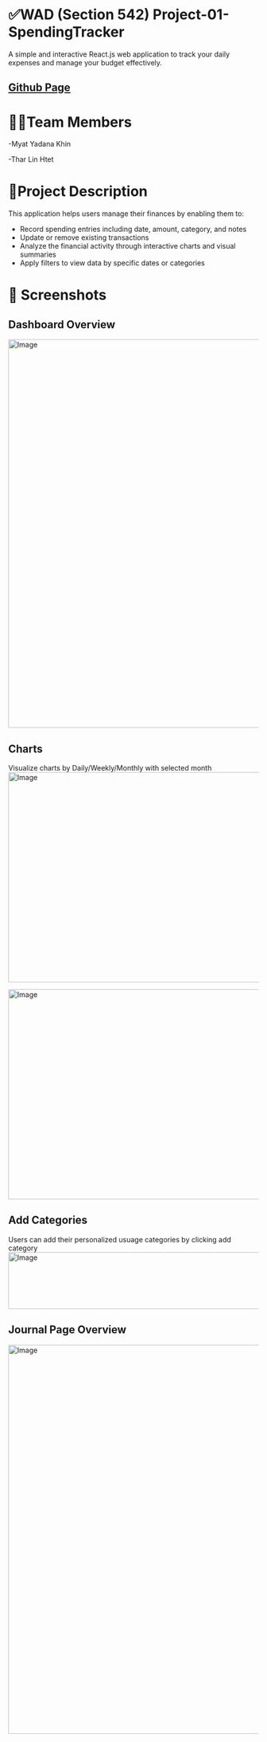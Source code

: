 # ✅WAD (Section 542) Project-01-SpendingTracker
A simple and interactive React.js web application to track your daily expenses and manage your budget effectively.
## [Github Page](https://thar244326.github.io/spending-tracker/#/dashboard)


# 👯‍♀️Team Members 
-Myat Yadana Khin

-Thar Lin Htet

# 🔖Project Description
This application helps users manage their finances by enabling them to:
- Record spending entries including date, amount, category, and notes
- Update or remove existing transactions
- Analyze the financial activity through interactive charts and visual summaries
- Apply filters to view data by specific dates or categories

# 📸 Screenshots
## Dashboard Overview
<img width="1439" height="780" alt="Image" src="https://github.com/user-attachments/assets/b5a194e3-e079-416a-88ee-a2d587dbf2f5" />

## Charts
Visualize charts by Daily/Weekly/Monthly with selected month
<img width="995" height="422" alt="Image" src="https://github.com/user-attachments/assets/d2c42809-31bc-4d0a-a369-6ad9552b43b8" />

<img width="995" height="422" alt="Image" src="https://github.com/user-attachments/assets/f681fae7-ab12-427e-a359-ccbf81419b07" />

## Add Categories
Users can add their personalized usuage categories by clicking add category
<img width="993" height="114" alt="Image" src="https://github.com/user-attachments/assets/ef307018-29a3-47a7-a97b-eea6f15acf40" />

## Journal Page Overview
<img width="1435" height="781" alt="Image" src="https://github.com/user-attachments/assets/645bc9d9-69ac-4d7d-8218-8fa16d9274ad" />





